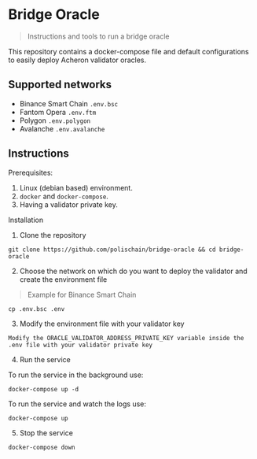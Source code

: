 # Bridge Oracle 

> Instructions and tools to run a bridge oracle


This repository contains a docker-compose file and default configurations to easily deploy Acheron validator oracles.

## Supported networks
- Binance Smart Chain `.env.bsc`
- Fantom Opera `.env.ftm`
- Polygon `.env.polygon`
- Avalanche `.env.avalanche`

## Instructions

Prerequisites:
1. Linux (debian based) environment.
2. `docker` and `docker-compose`.
3. Having a validator private key.

Installation

1. Clone the repository

```
git clone https://github.com/polischain/bridge-oracle && cd bridge-oracle
```

2. Choose the network on which do you want to deploy the validator and create the environment file

> Example for Binance Smart Chain
```
cp .env.bsc .env
```

3. Modify the environment file with your validator key

```
Modify the ORACLE_VALIDATOR_ADDRESS_PRIVATE_KEY variable inside the .env file with your validator private key
```

4. Run the service

To run the service in the background use:
```
docker-compose up -d
```
To run the service and watch the logs use:
```
docker-compose up
```

5. Stop the service
```
docker-compose down
```




